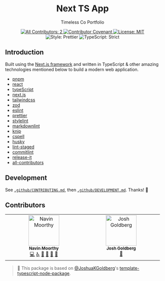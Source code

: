<!-- First Draft last commit - d2247443f12c97b69be18ceb4cd626d50bd920a88 -->

<h1 align="center">Next TS App</h1>

<p align="center">Timeless Co Portfolio</p>

<p align="center">
	<a href="#contributors" target="_blank">
<!-- prettier-ignore-start -->
<!-- ALL-CONTRIBUTORS-BADGE:START - Do not remove or modify this section -->
<img alt="All Contributors: 2" src="https://img.shields.io/badge/all_contributors-2-21bb42.svg" />
<!-- ALL-CONTRIBUTORS-BADGE:END -->
<!-- prettier-ignore-end -->
	</a>
	<a href="https://github.com/timelessco/timelessco-nextjs/blob/main/.github/CODE_OF_CONDUCT.md" target="_blank">
		<img alt="Contributor Covenant" src="https://img.shields.io/badge/code_of_conduct-enforced-21bb42" />
	</a>
	<a href="https://github.com/timelessco/timelessco-nextjs/blob/main/LICENSE.md" target="_blank">
		<img alt="License: MIT" src="https://img.shields.io/github/license/timelessco/timelessco-nextjs?color=21bb42">
	</a>
	<img alt="Style: Prettier" src="https://img.shields.io/badge/style-prettier-21bb42.svg" />
	<img alt="TypeScript: Strict" src="https://img.shields.io/badge/typescript-strict-21bb42.svg" />
</p>

## Introduction

Built using the [Next.js framework](https://nextjs.org/) and written in
TypeScript & other amazing technologies mentioned below to build a modern web
application.

- [pnpm](https://pnpm.io/)
- [react](https://reactjs.org/)
- [typeScript](https://www.typescriptlang.org/)
- [next.js](https://nextjs.org/)
- [tailwindcss](https://tailwindcss.com/)
- [zod](https://github.com/colinhacks/zod)
- [eslint](https://eslint.org/)
- [prettier](https://prettier.io/)
- [stylelint](https://stylelint.io/)
- [markdownlint](https://github.com/DavidAnson/markdownlint)
- [knip](https://github.com/webpro/knip)
- [cspell](https://cspell.org)
- [husky](https://typicode.github.io/husky/#/)
- [lint-staged](https://github.com/okonet/lint-staged#readme)
- [commitlint](https://commitlint.js.org/#/)
- [release-it](https://github.com/release-it/release-it#readme)
- [all-contributors](https://github.com/all-contributors/all-contributors)

## Development

See [`.github/CONTRIBUTING.md`](./.github/CONTRIBUTING.md), then [`.github/DEVELOPMENT.md`](./.github/DEVELOPMENT.md).
Thanks! 💖

## Contributors

<!-- spellchecker: disable -->
<!-- ALL-CONTRIBUTORS-LIST:START - Do not remove or modify this section -->
<!-- prettier-ignore-start -->
<!-- markdownlint-disable -->
<table>
  <tbody>
    <tr>
      <td align="center" valign="top" width="14.28%"><a href="https://navinmoorthy.me/"><img src="https://avatars.githubusercontent.com/u/39694575?v=4?s=100" width="100px;" alt="Navin Moorthy"/><br /><sub><b>Navin Moorthy</b></sub></a><br /><a href="https://github.com/timelessco/timelessco-nextjs/commits?author=navin-moorthy" title="Code">💻</a> <a href="#a11y-navin-moorthy" title="Accessibility">️️️️♿️</a> <a href="https://github.com/timelessco/timelessco-nextjs/commits?author=navin-moorthy" title="Documentation">📖</a> <a href="#design-navin-moorthy" title="Design">🎨</a> <a href="#ideas-navin-moorthy" title="Ideas, Planning, & Feedback">🤔</a> <a href="#maintenance-navin-moorthy" title="Maintenance">🚧</a></td>
      <td align="center" valign="top" width="14.28%"><a href="http://www.joshuakgoldberg.com"><img src="https://avatars.githubusercontent.com/u/3335181?v=4?s=100" width="100px;" alt="Josh Goldberg"/><br /><sub><b>Josh Goldberg</b></sub></a><br /><a href="#tool-JoshuaKGoldberg" title="Tools">🔧</a></td>
    </tr>
  </tbody>
</table>

<!-- markdownlint-restore -->
<!-- prettier-ignore-end -->

<!-- ALL-CONTRIBUTORS-LIST:END -->
<!-- spellchecker: enable -->

<!-- You can remove this notice if you don't want it 🙂 no worries! -->

> 💙 This package is based on [@JoshuaKGoldberg](https://github.com/JoshuaKGoldberg)'s [template-typescript-node-package](https://github.com/JoshuaKGoldberg/template-typescript-node-package).
